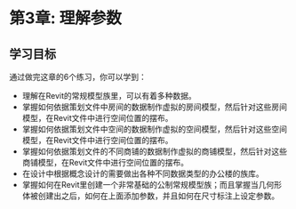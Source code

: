 # 第3章: 理解参数

## 学习目标

通过做完这章的6个练习，你可以学到：

- 理解在Revit的常规模型族里，可以有着多种数据。
- 掌握如何依据策划文件中房间的数据制作虚拟的房间模型，然后针对这些房间模型，在Revit文件中进行空间位置的摆布。
- 掌握如何依据策划文件中空间的数据制作虚拟的空间模型，然后针对这些空间模型，在Revit文件中进行空间位置的摆布。
- 掌握如何依据策划文件的不同商铺的数据制作虚拟的商铺模型，然后针对这些商铺模型，在Revit文件中进行空间位置的摆布。
- 在设计中根据概念设计的需要做出各种不同数据类型的办公楼的族库。
- 掌握如何在Revit里创建一个非常基础的公制常规模型族；而且掌握当几何形体被创建出之后，如何在上面添加参数，并且如何在尺寸标注上设定参数。